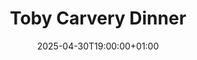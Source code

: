 ---
title: "Toby Carvery Dinner"
date: 2025-04-30T19:00:00+01:00
end_date: 2025-04-30T22:00:00+01:00
lng: "-1.0953810869915512"
lat: "52.955223707397174"
---